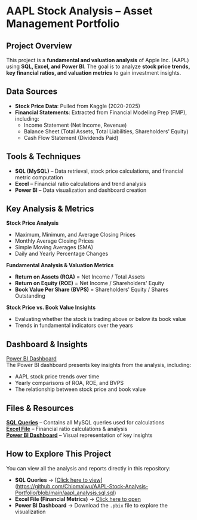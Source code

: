 # AAPL Stock Analysis – Asset Management Portfolio  

## Project Overview  
This project is a **fundamental and valuation analysis** of Apple Inc. (AAPL) using **SQL, Excel, and Power BI**. The goal is to analyze **stock price trends, key financial ratios, and valuation metrics** to gain investment insights.

## Data Sources  
- **Stock Price Data**: Pulled from Kaggle (2020-2025)
- **Financial Statements**: Extracted from Financial Modeling Prep (FMP), including:
  - Income Statement (Net Income, Revenue)
  - Balance Sheet (Total Assets, Total Liabilities, Shareholders' Equity)
  - Cash Flow Statement (Dividends Paid)

## Tools & Techniques  
- **SQL (MySQL)** – Data retrieval, stock price calculations, and financial metric computation  
- **Excel** – Financial ratio calculations and trend analysis  
- **Power BI** – Data visualization and dashboard creation  

## Key Analysis & Metrics  
**Stock Price Analysis**  
   - Maximum, Minimum, and Average Closing Prices  
   - Monthly Average Closing Prices  
   - Simple Moving Averages (SMA)  
   - Daily and Yearly Percentage Changes
     
**Fundamental Analysis & Valuation Metrics**  
   - **Return on Assets (ROA)** = Net Income / Total Assets  
   - **Return on Equity (ROE)** = Net Income / Shareholders' Equity  
   - **Book Value Per Share (BVPS)** = Shareholders' Equity / Shares Outstanding
     
**Stock Price vs. Book Value Insights**  
   - Evaluating whether the stock is trading above or below its book value  
   - Trends in fundamental indicators over the years  

## Dashboard & Insights  
[Power BI Dashboard](dashboard_screenshot.png)  
The Power BI dashboard presents key insights from the analysis, including:
- AAPL stock price trends over time  
- Yearly comparisons of ROA, ROE, and BVPS  
- The relationship between stock price and book value  

## Files & Resources  
**[SQL Queries](aapl_analysis.sql)** – Contains all MySQL queries used for calculations  
**[Excel File](aapl_financials.xlsx)** – Financial ratio calculations & analysis  
**[Power BI Dashboard](aapl_dashboard.pbix)** – Visual representation of key insights  

## How to Explore This Project  
You can view all the analysis and reports directly in this repository:
- **SQL Queries** → [[Click here to view](aapl_analysis.sql)](https://github.com/ChiomaIwu/AAPL-Stock-Analysis-Portfolio/blob/main/aapl_analysis.sql.sql)  
- **Excel File (Financial Metrics)** → [Click here to open](aapl_financials.xlsx)  
- **Power BI Dashboard** → Download the `.pbix` file to explore the visualization  


